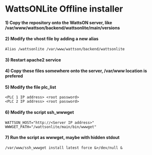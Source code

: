 ﻿# WattsONLite Offline installer

#### 1) Copy the repository onto the WattsON server, like /var/www/wattson/backend/wattsonlite/main/versions
#### 2) Modify the vhost file by adding a new alias
```
Alias /wattsonlite /var/www/wattson/backend/wattsonlite
```
#### 3) Restart apache2 service
#### 4) Copy these files somewhere onto the server, /var/www location is prefered
#### 5) Modify the file plc_list
```
<PLC 1 IP address> <root password>
<PLC 2 IP address> <root password>
```
#### 6) Modify the script ssh_wwwget
```
WATTSON_HOST="http://<Server IP address>"
WWWGET_PATH="/wattsonlite/main/bin/wwwget"
```
#### 7) Run the script as wwwget, maybe with hidden stdout
```
/var/www/ssh_wwwget install latest force &>/dev/null &
```

